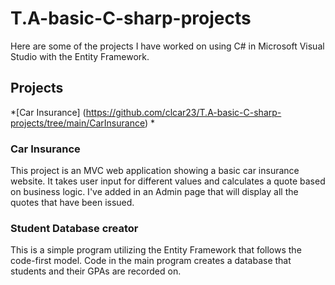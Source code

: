# T.A-basic-C-sharp-projects

Here are some of the projects I have worked on using C# in Microsoft Visual Studio with the Entity Framework.

## Projects

*[Car Insurance] (https://github.com/clcar23/T.A-basic-C-sharp-projects/tree/main/CarInsurance)
*

### Car Insurance

This project is an MVC web application showing a basic car insurance website. It takes user input for different
values and calculates a quote based on business logic. I've added in an Admin page that will display all the quotes
that have been issued.

### Student Database creator

This is a simple program utilizing the Entity Framework that follows the code-first model. Code in the main program
creates a database that students and their GPAs are recorded on.
